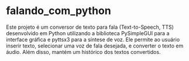 # falando_com_python
 Este projeto é um conversor de texto para fala (Text-to-Speech, TTS) desenvolvido em Python utilizando a biblioteca PySimpleGUI para a interface gráfica e pyttsx3 para a síntese de voz. Ele permite ao usuário inserir texto, selecionar uma voz de fala desejada, e converter o texto em áudio. Além disso, mantém um histórico dos textos convertidos.
